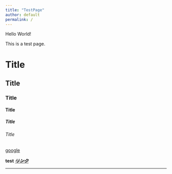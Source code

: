 ```yaml
---
title: "TestPage"
author: default
permalink: /
---
```


Hello World!

This is a test page.

# Title
## Title
### Title
#### Title
##### Title
###### Title

[google](https://www.google.co.jp/)

**test**
[**_~~リンク~~_**](https://www.google.co.jp/)


---